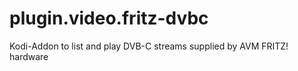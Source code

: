 # plugin.video.fritz-dvbc
Kodi-Addon to list and play DVB-C streams supplied by AVM FRITZ! hardware
